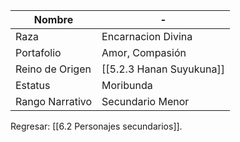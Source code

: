 
| Nombre          | -                        |
| --------------- | ------------------------ |
| Raza            | Encarnacion Divina       |
| Portafolio      | Amor, Compasión          |
| Reino de Origen | [[5.2.3 Hanan Suyukuna]] |
| Estatus         | Moribunda                |
| Rango Narrativo | Secundario Menor         |

Regresar: [[6.2 Personajes secundarios]].